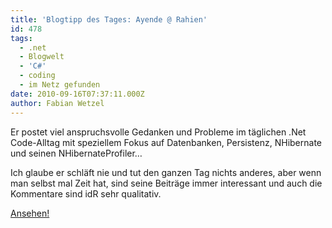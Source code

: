 ```yaml
---
title: 'Blogtipp des Tages: Ayende @ Rahien'
id: 478
tags:
  - .net
  - Blogwelt
  - 'C#'
  - coding
  - im Netz gefunden
date: 2010-09-16T07:37:11.000Z
author: Fabian Wetzel
---
```


Er postet viel anspruchsvolle Gedanken und Probleme im täglichen .Net Code-Alltag mit speziellem Fokus auf Datenbanken, Persistenz, NHibernate und seinen NHibernateProfiler…

Ich glaube er schläft nie und tut den ganzen Tag nichts anderes, aber wenn man selbst mal Zeit hat, sind seine Beiträge immer interessant und auch die Kommentare sind idR sehr qualitativ.

[Ansehen!](http://ayende.com/Blog/Default.aspx "Ayende @ Rahien")
